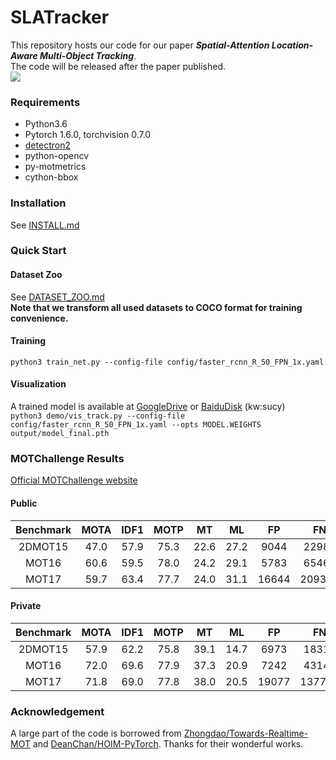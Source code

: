 # SLATracker
This repository hosts our code for our paper ***Spatial-Attention Location-Aware Multi-Object Tracking***.  
The code will be released after the paper published.  
![](https://github.com/JunnHan/SLATracker/blob/main/assets/MOT17-03.gif)  
### Requirements
- Python3.6
- Pytorch 1.6.0, torchvision 0.7.0
- [detectron2](https://github.com/facebookresearch/detectron2)
- python-opencv
- py-motmetrics
- cython-bbox
### Installation
See [INSTALL.md](https://github.com/facebookresearch/detectron2/blob/master/INSTALL.md)
### Quick Start
#### Dataset Zoo
See [DATASET_ZOO.md](https://github.com/Zhongdao/Towards-Realtime-MOT/blob/master/DATASET_ZOO.md)  
**Note that we transform all used datasets to COCO format for training convenience.**
#### Training
`python3 train_net.py --config-file config/faster_rcnn_R_50_FPN_1x.yaml`  
#### Visualization
A trained model is available at [GoogleDrive](https://drive.google.com/drive/folders/1bfaB9MRSyv_2AfmJYhu2WgiiMA2w8yje?usp=sharing) or [BaiduDisk](https://pan.baidu.com/s/126b0q2OI9Q9diDEvus3p4Q) (kw:sucy)  
`python3 demo/vis_track.py --config-file config/faster_rcnn_R_50_FPN_1x.yaml --opts MODEL.WEIGHTS output/model_final.pth`
### MOTChallenge Results
[Official MOTChallenge website](https://motchallenge.net/)  
#### Public
Benchmark | MOTA | IDF1 | MOTP | MT | ML | FP | FN | IDSw |
:-----:|:-----:|:-----:|:-----:|:-----:|:-----:|:-----:|:-----:|:-----:|
2DMOT15 | 47.0 | 57.9 | 75.3 | 22.6 | 27.2 | 9044 | 22986 | 558 |
MOT16 | 60.6 | 59.5 | 78.0 | 24.2 | 29.1 | 5783 | 65469 | 643 |
MOT17 | 59.7 | 63.4 | 77.7 | 24.0 | 31.1 | 16644 | 209318 | 1647 |
  
#### Private
Benchmark | MOTA | IDF1 | MOTP | MT | ML | FP | FN | IDSw |
:-----:|:-----:|:-----:|:-----:|:-----:|:-----:|:-----:|:-----:|:-----:|
2DMOT15 | 57.9 | 62.2 | 75.8 | 39.1 | 14.7 | 6973 | 18313 | 577 |
MOT16 | 72.0 | 69.6 | 77.9 | 37.3 | 20.9 | 7242 | 43147 | 740 |
MOT17 | 71.8 | 69.0 | 77.8 | 38.0 | 20.5 | 19077 | 137700 | 2493 |
### Acknowledgement
A large part of the code is borrowed from [Zhongdao/Towards-Realtime-MOT](https://github.com/Zhongdao/Towards-Realtime-MOT) and [DeanChan/HOIM-PyTorch](https://github.com/DeanChan/HOIM-PyTorch). Thanks for their wonderful works.
